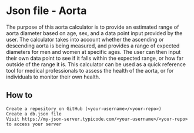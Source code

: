 # Json file - Aorta
The purpose of this aorta calculator is to provide an estimated range of aorta diameter based on age, sex, and a data point input provided by the user. The calculator takes into account whether the ascending or descending aorta is being measured, and provides a range of expected diameters for men and women at specific ages. The user can then input their own data point to see if it falls within the expected range, or how far outside of the range it is. This calculator can be used as a quick reference tool for medical professionals to assess the health of the aorta, or for individuals to monitor their own health.

## How to
```
Create a repository on GitHub (<your-username>/<your-repo>)
Create a db.json file
Visit https://my-json-server.typicode.com/<your-username>/<your-repo> to access your server
```
